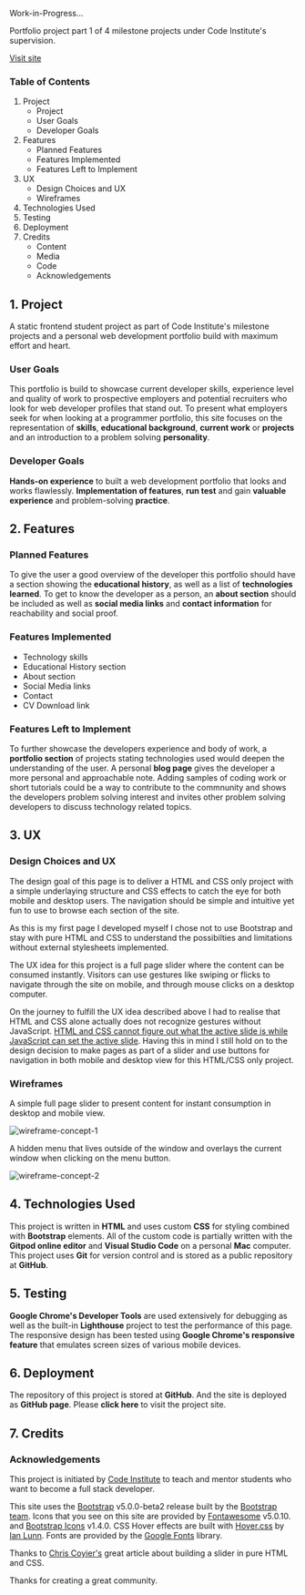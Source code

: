 Work-in-Progress...

Portfolio project part 1 of 4 milestone projects under Code Institute's supervision.

[Visit site](https://theodor-at-github.github.io/ci-milestone-project-1/)

### Table of Contents

1.  Project
    -   Project
    -   User Goals
    -   Developer Goals
2.  Features
    -   Planned Features
    -   Features Implemented
    -   Features Left to Implement
3.  UX
    -   Design Choices and UX
    -   Wireframes
4. Technologies Used
5. Testing
6. Deployment
7. Credits
    -   Content
    -   Media
    -   Code
    -   Acknowledgements

## 1. Project

A static frontend student project as part of Code Institute's milestone projects and a personal web development portfolio build with maximum effort and heart.

### User Goals

This portfolio is build to showcase current developer skills, experience level and quality of work to prospective employers and potential recruiters who look for web developer profiles that stand out. To present what employers seek for when looking at a programmer portfolio, this site focuses on the representation of **skills**, **educational background**, **current work** or **projects** and an introduction to a problem solving **personality**.

### Developer Goals

**Hands-on experience** to built a web development portfolio that looks and works flawlessly. **Implementation of features**, **run test** and gain **valuable experience** and problem-solving **practice**.

## 2. Features

### Planned Features

To give the user a good overview of the developer this portfolio should have a section showing the **educational history**, as well as a list of **technologies learned**. To get to know the developer as a person, an **about section** should be included as well as **social media links** and **contact information** for reachability and social proof.

### Features Implemented
- Technology skills
- Educational History section
- About section
- Social Media links
- Contact
- CV Download link

### Features Left to Implement
To further showcase the developers experience and body of work, a **portfolio section** of projects stating technologies used would deepen the understanding of the user. A personal **blog page** gives the developer a more personal and approachable note. Adding samples of coding work or short tutorials could be a way to contribute to the commnunity and shows the developers problem solving interest and invites other problem solving developers to discuss technology related topics.

## 3. UX

### Design Choices and UX

The design goal of this page is to deliver a HTML and CSS only project with a simple underlaying structure and CSS effects to catch the eye for both mobile and desktop users. The navigation should be simple and intuitive yet fun to use to browse each section of the site. 

As this is my first page I developed myself I chose not to use Bootstrap and stay with pure HTML and CSS to understand the possibilties and limitations without external stylesheets implemented. 

The UX idea for this project is a full page slider where the content can be consumed instantly. Visitors can use gestures like swiping or flicks to navigate through the site on mobile, and through mouse clicks on a desktop computer. 

On the journey to fulfill the UX idea described above I had to realise that HTML and CSS alone actually does not recognize gestures without JavaScript. [HTML and CSS cannot figure out what the active slide is while JavaScript can set the active slide](https://css-tricks.com/can-get-pretty-far-making-slider-just-html-css/). Having this in mind I still hold on to the design decision to make pages as part of a slider and use buttons for navigation in both mobile and desktop view for this HTML/CSS only project.

### Wireframes

A simple full page slider to present content for instant consumption in desktop and mobile view.

![wireframe-concept-1](/Users/lp1/Documents/__CodeInstitute/ci-milestone-project-1/ci-milestone-project-1/assets/images/wireframe-concept-1.png)

A hidden menu that lives outside of the window and overlays the current window when clicking on the menu button.

![wireframe-concept-2](/Users/lp1/Documents/__CodeInstitute/ci-milestone-project-1/ci-milestone-project-1/assets/images/wireframe-concept-2.png)

## 4. Technologies Used

This project is written in **HTML** and uses custom **CSS** for styling combined with **Bootstrap** elements. 
All of the custom code is partially written with the **Gitpod online editor** and **Visual Studio Code** on a personal **Mac** computer. This project uses **Git** for version control and is stored as a public repository at **GitHub**. 

## 5. Testing

**Google Chrome's Developer Tools** are used extensively for debugging as well as the built-in **Lighthouse** project to test the performance of this page. The responsive design has been tested using **Google Chrome's responsive feature** that emulates screen sizes of various mobile devices.

## 6. Deployment

The repository of this project is stored at **GitHub**. And the site is deployed as **GitHub page**. Please **click here** to visit the project site.

## 7. Credits

### Acknowledgements

This project is initiated by [Code Institute](https://codeinstitute.net/) to teach and mentor students who want to become a full stack developer.

This site uses the [Bootstrap](https://getbootstrap.com/) v5.0.0-beta2 release built by the [Bootstrap team](https://getbootstrap.com/docs/5.0/about/team/).
Icons that you see on this site are provided by [Fontawesome](https://fontawesome.com/) v5.0.10. and [Bootstrap Icons](https://icons.getbootstrap.com/) v1.4.0.
CSS Hover effects are built with [Hover.css](https://ianlunn.github.io/Hover/) by [Ian Lunn](https://github.com/IanLunn/Hover).
Fonts are provided by the [Google Fonts](https://fonts.google.com/) library.

Thanks to [Chris Coyier's](https://css-tricks.com/author/chriscoyier/) great article about building a slider in pure HTML and CSS. 

Thanks for creating a great community.


